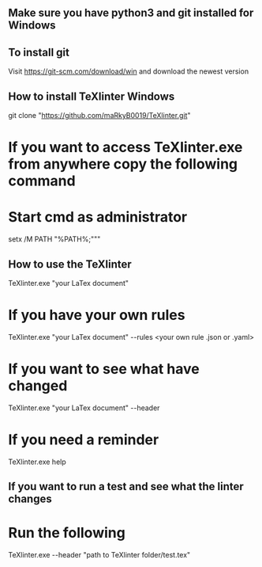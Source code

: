 ## Make sure you have python3 and git installed for Windows

## To install git
Visit https://git-scm.com/download/win and download the newest version

## How to install TeXlinter Windows
git clone "https://github.com/maRkyB0019/TeXlinter.git"

# If you want to access TeXlinter.exe from anywhere copy the following command
# Start cmd as administrator
setx /M PATH "%PATH%;"<your-new-path-to-TeXlinter-folder>""

## How to use the TeXlinter
TeXlinter.exe "your LaTex document"
# If you have your own rules
TeXlinter.exe "your LaTex document" --rules <your own rule .json or .yaml>
# If you want to see what have changed
TeXlinter.exe "your LaTex document" --header
# If you need a reminder
TeXlinter.exe help

## If you want to run a test and see what the linter changes
# Run the following
TeXlinter.exe --header "path to TeXlinter folder/test.tex"
